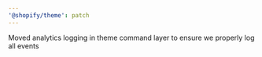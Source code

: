 ```yaml
---
'@shopify/theme': patch
---
```


Moved analytics logging in theme command layer to ensure we properly log all events
